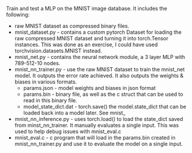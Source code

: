 Train and test a MLP on the MNIST image database.
It includes the following:
* raw MNIST dataset as compressed binary files.
* mnist_dataset.py - contains a custom pytorch Dataset for loading the raw compressed MNIST dataset and turning
  it into torch.Tensor instances.  This was done as an exercise, I could have used torchvision.datasets.MNIST instead.
* mnist_net.py - contains the neural network module, a 3 layer MLP with 789-512-10 nodes.
* mnist_nn_trainer.py - use the raw MNIST dataset to train the mnist_net model.
  It outputs the error rate achieved. It also outputs the weights & biases in various formats.
  * params.json - model weights and biases in json format
  * params.bin - binary file, as well as the c struct that can be used to read in this binary file.
  * model_state_dict.dat - torch.save() the model.state_dict that can be loaded back into a model later.  See mnist_
* mnist_nn_inference.py - uses torch.load() to load the state_dict saved from minst_nn_trainer.  It manually
  evaluates a single input.  This was used to help debug issues with mnist_eval.c
* mnist_eval.c - c program that will load in the params.bin created in mnist_nn_trainer.py and use it to evaluate
  the model on a single input.
